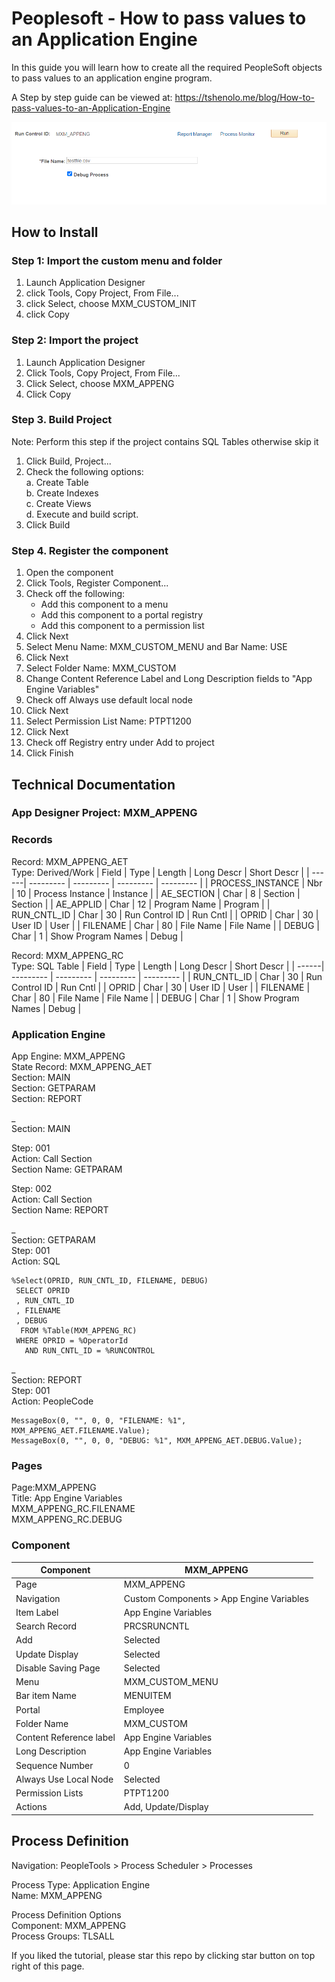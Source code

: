 # Peoplesoft - How to pass values to an Application Engine
In this guide you will learn how to create all the required PeopleSoft objects to pass values to an application engine program.

A Step by step guide can be viewed at: https://tshenolo.me/blog/How-to-pass-values-to-an-Application-Engine

![Screenshot](screenshot.png)

## How to Install
### Step 1: Import the custom menu and folder
1. Launch Application Designer 
2. click Tools, Copy Project, From File...   
3. click Select, choose MXM_CUSTOM_INIT
4. click Copy

### Step 2: Import the project
1. Launch Application Designer
2. Click Tools, Copy Project, From File...   
3. Click Select, choose MXM_APPENG
4. Click Copy

### Step 3. Build Project 
Note: Perform this step if the project contains SQL Tables otherwise skip it
1.	Click Build, Project...
2.	Check the following options:  
    a.	Create Table  
    b.	Create Indexes  
    c.	Create Views  
    d.	Execute and build script.  
3.	Click Build

### Step 4. Register the component
1. Open the component
2. Click Tools, Register Component...
3. Check off the following:
   - Add this component to a menu
   - Add this component to a portal registry
   - Add this component to a permission list
4. Click Next
5. Select Menu Name: MXM_CUSTOM_MENU and Bar Name: USE
6. Click Next
7. Select Folder Name: MXM_CUSTOM
8. Change Content Reference Label and Long Description fields to "App Engine Variables"
9. Check off Always use default local node
10. Click Next
11. Select Permission List Name: PTPT1200
12. Click Next
13. Check off Registry entry under Add to project
14. Click Finish


## Technical Documentation
### App Designer Project: MXM_APPENG

### Records	
Record: MXM_APPENG_AET  
Type: Derived/Work
| Field | Type | Length | Long Descr | Short Descr |
| ------| --------- | --------- | --------- | --------- |
| PROCESS_INSTANCE | Nbr | 10 | Process Instance | Instance |
| AE_SECTION | Char | 8 | Section | Section |
| AE_APPLID | Char | 12 | Program Name | Program |
| RUN_CNTL_ID | Char | 30 | Run Control ID | Run Cntl |
| OPRID | Char | 30 | User ID | User |
| FILENAME | Char | 80 | File Name | File Name |
| DEBUG | Char | 1 | Show Program Names | Debug |

Record: MXM_APPENG_RC  
Type: SQL Table
| Field | Type | Length | Long Descr | Short Descr |
| ------| --------- | --------- | --------- | --------- |
| RUN_CNTL_ID | Char | 30 | Run Control ID | Run Cntl |
| OPRID | Char | 30 | User ID | User |
| FILENAME | Char | 80 | File Name | File Name |
| DEBUG | Char | 1 | Show Program Names | Debug |

### Application Engine
App Engine: MXM_APPENG   
State Record: MXM_APPENG_AET    
Section: MAIN    
Section: GETPARAM  
Section: REPORT  

_  
Section: MAIN  

Step: 001  
Action: Call Section  
Section Name: GETPARAM  
  
Step: 002  
Action: Call Section  
Section Name: REPORT  

_   
Section: GETPARAM  
Step: 001  
Action: SQL  

```
%Select(OPRID, RUN_CNTL_ID, FILENAME, DEBUG)   
 SELECT OPRID   
 , RUN_CNTL_ID   
 , FILENAME   
 , DEBUG  
  FROM %Table(MXM_APPENG_RC)   
 WHERE OPRID = %OperatorId   
   AND RUN_CNTL_ID = %RUNCONTROL
```

_   
Section: REPORT  
Step: 001  
Action: PeopleCode  

```
MessageBox(0, "", 0, 0, "FILENAME: %1", MXM_APPENG_AET.FILENAME.Value);
MessageBox(0, "", 0, 0, "DEBUG: %1", MXM_APPENG_AET.DEBUG.Value);
```


### Pages

Page:MXM_APPENG   
Title: App Engine Variables   
MXM_APPENG_RC.FILENAME    
MXM_APPENG_RC.DEBUG   
  

### Component

| Component | MXM_APPENG | 
| ------| --------- |
| Page | MXM_APPENG | 
| Navigation | Custom Components > App Engine Variables | 
| Item Label | App Engine Variables | 
| Search Record | PRCSRUNCNTL |
| Add | Selected | 
| Update Display | Selected |
| Disable Saving Page | Selected | 
| Menu | MXM_CUSTOM_MENU |
| Bar item Name | MENUITEM | 
| Portal | Employee |
| Folder Name | MXM_CUSTOM | 
| Content Reference label | App Engine Variables |
| Long Description | App Engine Variables | 
| Sequence Number | 0 |
| Always Use Local Node | Selected | 
| Permission Lists | PTPT1200 |
| Actions | Add, Update/Display |


## Process Definition

Navigation: PeopleTools > Process Scheduler > Processes  

Process Type: Application Engine  
Name: MXM_APPENG  

Process Definition Options  
Component: MXM_APPENG  
Process Groups: TLSALL  

If you liked the tutorial, please star this repo by clicking star button on top right of this page.



 
